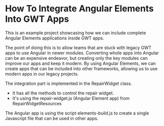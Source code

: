 # How To Integrate Angular Elements Into GWT Apps
This is an example project showcasing how we can include complete Angular Elements applications inside GWT apps.

The point of doing this is to allow teams that are stuck with legacy GWT apps to use Angular in newer modules. Converting whole apps into Angular can be an expensive endeavor, but creating only the key modules can improve our apps and keep it modern. By using Angular Elements, we can create apps that can be included into other frameworks, allowing us to use modern apps in our legacy projects.

The integration part is implemented in the RepairWidget class.
- It has all the methods to control the repair widget.
- It's using the repair-widget.js (Angular Element app) from RepairWidgetResources

The Angular app is using the script elements-build.js to create a single Javascript file that can be used in other apps.
